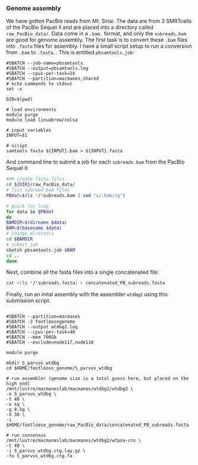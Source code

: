 ### Genome assembly

We have gotten PacBio reads from Mt. Sinai. The data are from 3 SMRTcells of the PacBio Sequel II and are placed into a directory called `raw_PacBio_data/`. Data come in a `.bam.` format, and only the `subreads.bam` are good for genome assembly. The first task is to convert these `.bam` files into `.fasta` files for assembly. I have a small script setup to run a conversion from `.bam` to `.fasta.`. This is entitled `pbsamtools.job`:

```#!/bin/bash
#SBATCH --job-name=pbsamtools
#SBATCH --output=pbsamtools.log
#SBATCH --cpus-per-task=24
#SBATCH --partition=macmanes,shared
# echo commands to stdout
set -x

DIR=$(pwd)

# load environments
module purge
module load linuxbrew/colsa

# input variables
INPUT=$1

# script
samtools fasta ${INPUT}.bam > ${INPUT}.fasta
```

And command line to submit a job for each `subreads.bam` from the PacBio Sequel II:

```bash
### create fasta files
cd ${DIR}/raw_PacBio_data/
# list subread bam files
PBdat=$(ls */*subreads.bam | sed "s/.bam//g")

# quick for loop
for data in $PBdat
do
BAMDIR=$(dirname $data)
BAM=$(basename $data)
# change directory
cd $BAMDIR
# submit job
sbatch pbsamtools.job $BAM
cd ..
done
```

Next, combine all the fasta files into a single concatenated file:

```bash
cat <(ls */*subreads.fasta) > concatenated_PB_subreads.fasta
```

Finally, run an inital assembly with the assembler `wtdbg2` using this submission script.

```#!/bin/bash

#SBATCH --partition=macmanes
#SBATCH -J footloosegenome
#SBATCH --output wtdbg2.log
#SBATCH --cpus-per-task=40
#SBATCH --mem 700Gb
#SBATCH --exclude=node117,node118

module purge

mkdir S_parvus_wtdbg
cd $HOME/footloose_genome/S_parvus_wtdbg

# run assembler (genome size is a total guess here, but placed on the high end)
/mnt/lustre/macmaneslab/macmanes/wtdbg2/wtdbg2 \
-o S_parvus_wtdbg \
-t 40 \
-x sq \
-g 8.5g \
-X 30 \
-i $HOME/footloose_genome/raw_PacBio_data/concatenated_PB_subreads.fasta

# run consensus
/mnt/lustre/macmaneslab/macmanes/wtdbg2/wtpoa-cns \
-t 40 \
-i S_parvus_wtdbg.ctg.lay.gz \
-fo S_parvus_wtdbg.ctg.fa
```
